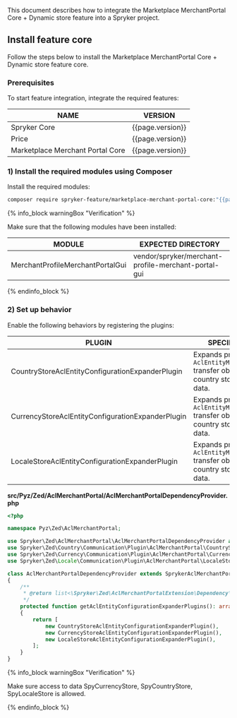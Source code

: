 
This document describes how to integrate the Marketplace MerchantPortal Core + Dynamic store feature into a Spryker project.

## Install feature core

Follow the steps below to install the Marketplace MerchantPortal Core + Dynamic store feature core.

### Prerequisites

To start feature integration, integrate the required features:

| NAME | VERSION | 
| -------------------- | ------- | 
| Spryker Core | {{page.version}}  |
| Price | {{page.version}} |
| Marketplace Merchant Portal Core | {{page.version}}  |  


### 1) Install the required modules using Composer

Install the required modules:

```bash
composer require spryker-feature/marketplace-merchant-portal-core:"{{page.version}}" --update-with-dependencies
```

{% info_block warningBox "Verification" %}

Make sure that the following modules have been installed:

| MODULE   | EXPECTED DIRECTORY |
| -------------- | --------------- |
| MerchantProfileMerchantPortalGui | vendor/spryker/merchant-profile-merchant-portal-gui |

{% endinfo_block %}


### 2) Set up behavior

Enable the following behaviors by registering the plugins:

| PLUGIN | SPECIFICATION | PREREQUISITES | NAMESPACE |
| --- | --- | --- | --- |
| CountryStoreAclEntityConfigurationExpanderPlugin | Expands provided `AclEntityMetadataConfig` transfer object with country store composite data. | None | Spryker\Zed\Country\Communication\Plugin\AclMerchantPortal |
| CurrencyStoreAclEntityConfigurationExpanderPlugin | Expands provided `AclEntityMetadataConfig` transfer object with country store composite data. | None | Spryker\Zed\Country\Communication\Plugin\AclMerchantPortal |
| LocaleStoreAclEntityConfigurationExpanderPlugin |Expands provided `AclEntityMetadataConfig` transfer object with country store composite data. | None | Spryker\Zed\Country\Communication\Plugin\AclMerchantPortal |


**src/Pyz/Zed/AclMerchantPortal/AclMerchantPortalDependencyProvider.php**

```php
<?php

namespace Pyz\Zed\AclMerchantPortal;

use Spryker\Zed\AclMerchantPortal\AclMerchantPortalDependencyProvider as SprykerAclMerchantPortalDependencyProvider;
use Spryker\Zed\Country\Communication\Plugin\AclMerchantPortal\CountryStoreAclEntityConfigurationExpanderPlugin;
use Spryker\Zed\Currency\Communication\Plugin\AclMerchantPortal\CurrencyStoreAclEntityConfigurationExpanderPlugin;
use Spryker\Zed\Locale\Communication\Plugin\AclMerchantPortal\LocaleStoreAclEntityConfigurationExpanderPlugin;

class AclMerchantPortalDependencyProvider extends SprykerAclMerchantPortalDependencyProvider
{
    /**
     * @return list<\Spryker\Zed\AclMerchantPortalExtension\Dependency\Plugin\AclEntityConfigurationExpanderPluginInterface>
     */
    protected function getAclEntityConfigurationExpanderPlugins(): array
    {
        return [
            new CountryStoreAclEntityConfigurationExpanderPlugin(),
            new CurrencyStoreAclEntityConfigurationExpanderPlugin(),
            new LocaleStoreAclEntityConfigurationExpanderPlugin(),
        ];
    }
}

```

{% info_block warningBox "Verification" %}

Make sure access to data SpyCurrencyStore, SpyCountryStore, SpyLocaleStore is allowed.

{% endinfo_block %}
